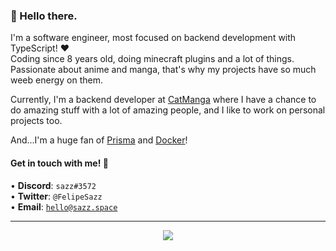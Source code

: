 <h3>👋 Hello there.</h3>

I'm a  software engineer, most focused on backend development with TypeScript! ❤
<br>
Coding since 8 years old, doing minecraft plugins and a lot of things. Passionate about anime and manga, that's why my projects have so much weeb energy on them.

Currently, I'm a backend developer at [CatManga](https://catmanga.org) where I have a chance to do amazing stuff with a lot of amazing people, and I like to work on personal projects too.

And...I'm a huge fan of [Prisma](https://prisma.io) and [Docker](https://docker.com)! 

<h4>Get in touch with me! 🎈</h4>
 
• <strong>Discord</strong>: <code>sazz#3572</code>
<br>
• <strong>Twitter</strong>: <code>@FelipeSazz</code>
<br>
• <strong>Email</strong>: <code>hello@sazz.space</code>

___
<p align="center">
  <img src="https://count.getloli.com/get/@Sazzo?theme=gelbooru" />
</p>
